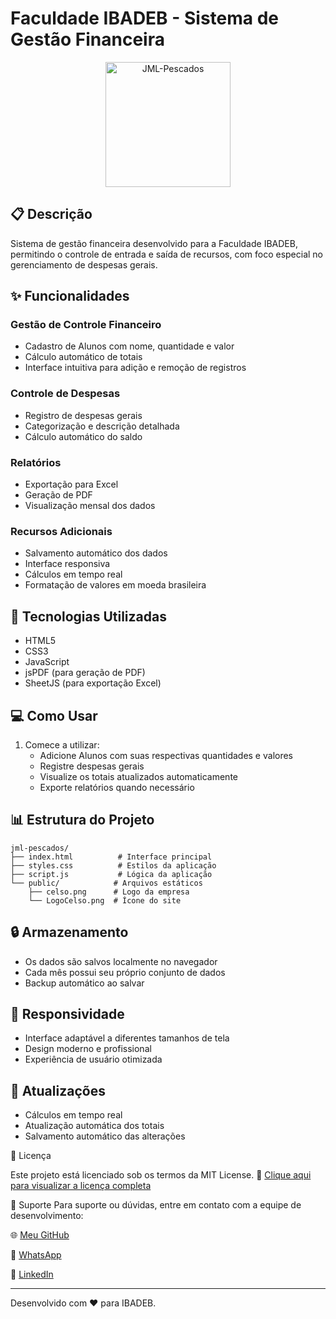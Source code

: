 # Faculdade IBADEB - Sistema de Gestão Financeira

<center>
<img src="public/celso.png" alt="JML-Pescados" width="200">
</center>

## 📋 Descrição
Sistema de gestão financeira desenvolvido para a Faculdade IBADEB, permitindo o controle de entrada e saída de recursos, com foco especial no gerenciamento de despesas gerais.

## ✨ Funcionalidades

### Gestão de Controle Financeiro
- Cadastro de Alunos com nome, quantidade e valor
- Cálculo automático de totais
- Interface intuitiva para adição e remoção de registros

### Controle de Despesas
- Registro de despesas gerais
- Categorização e descrição detalhada
- Cálculo automático do saldo

### Relatórios
- Exportação para Excel
- Geração de PDF
- Visualização mensal dos dados

### Recursos Adicionais
- Salvamento automático dos dados
- Interface responsiva
- Cálculos em tempo real
- Formatação de valores em moeda brasileira

## 🚀 Tecnologias Utilizadas
- HTML5
- CSS3
- JavaScript
- jsPDF (para geração de PDF)
- SheetJS (para exportação Excel)

## 💻 Como Usar
1. Comece a utilizar:
   - Adicione Alunos com suas respectivas quantidades e valores
   - Registre despesas gerais
   - Visualize os totais atualizados automaticamente
   - Exporte relatórios quando necessário

## 📊 Estrutura do Projeto
```
jml-pescados/
├── index.html          # Interface principal
├── styles.css          # Estilos da aplicação
├── script.js           # Lógica da aplicação
└── public/            # Arquivos estáticos
    ├── celso.png      # Logo da empresa
    └── LogoCelso.png  # Ícone do site
```

## 🔒 Armazenamento
- Os dados são salvos localmente no navegador
- Cada mês possui seu próprio conjunto de dados
- Backup automático ao salvar

## 📱 Responsividade
- Interface adaptável a diferentes tamanhos de tela
- Design moderno e profissional
- Experiência de usuário otimizada

## 🔄 Atualizações
- Cálculos em tempo real
- Atualização automática dos totais
- Salvamento automático das alterações

📄 Licença

Este projeto está licenciado sob os termos da MIT License.
🔗 [Clique aqui para visualizar a licença completa](https://github.com/henriqueferreira-ofc/jmlpescados/blob/main/LICENSE)

👥 Suporte
Para suporte ou dúvidas, entre em contato com a equipe de desenvolvimento:

🌐 [Meu GitHub](https://github.com/henriqueferreira-ofc)

📱 [WhatsApp](https://wa.me/5561982599983)

💼 [LinkedIn](https://www.linkedin.com/in/henriqueferreira-ofc/)

---
Desenvolvido com ❤️ para IBADEB.
